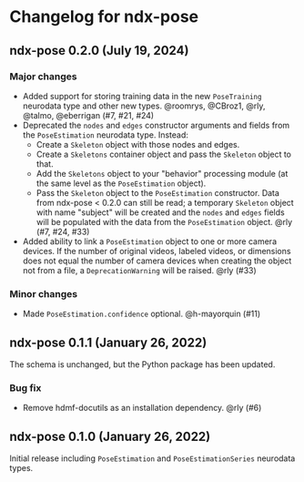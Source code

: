 # Changelog for ndx-pose

## ndx-pose 0.2.0 (July 19, 2024)

### Major changes
- Added support for storing training data in the new `PoseTraining` neurodata type and other new types.
  @roomrys, @CBroz1, @rly, @talmo, @eberrigan (#7, #21, #24)
- Deprecated the `nodes` and `edges` constructor arguments and fields from the `PoseEstimation` neurodata type.
  Instead:
  - Create a `Skeleton` object with those nodes and edges.
  - Create a `Skeletons` container object and pass the `Skeleton` object to that.
  - Add the `Skeletons` object to your "behavior" processing module (at the same level as the `PoseEstimation` object).
  - Pass the `Skeleton` object to the `PoseEstimation` constructor.
  Data from ndx-pose < 0.2.0 can still be read; a temporary `Skeleton` object with name "subject" will be created
  and the `nodes` and `edges` fields will be populated with the data from the `PoseEstimation` object. @rly
  (#7, #24, #33)
- Added ability to link a `PoseEstimation` object to one or more camera devices. If the number of original videos,
  labeled videos, or dimensions does not equal the number of camera devices when creating the object not from a file,
  a `DeprecationWarning` will be raised. @rly (#33)

### Minor changes
- Made `PoseEstimation.confidence` optional. @h-mayorquin (#11)

## ndx-pose 0.1.1 (January 26, 2022)

The schema is unchanged, but the Python package has been updated.

### Bug fix
- Remove hdmf-docutils as an installation dependency. @rly (#6)

## ndx-pose 0.1.0 (January 26, 2022)

Initial release including `PoseEstimation` and `PoseEstimationSeries` neurodata types.
